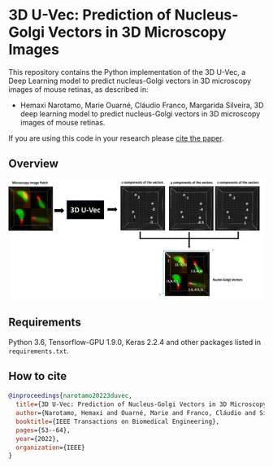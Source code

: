 # 3D U-Vec: Prediction of Nucleus-Golgi Vectors in 3D Microscopy Images



This repository contains the Python implementation of the 3D U-Vec, a Deep Learning model to predict nucleus-Golgi vectors in 3D microscopy images of mouse retinas, as described in: 

- Hemaxi Narotamo, Marie Ouarné, Cláudio Franco, Margarida Silveira, 3D deep learning model to predict nucleus-Golgi vectors in 3D microscopy images of mouse retinas.

If you are using this code in your research please [cite the paper](#how-to-cite).


## Overview

![](https://github.com/HemaxiN/3D_U-Vec/blob/main/images/overview.png)

## Requirements

Python 3.6, Tensorflow-GPU 1.9.0, Keras 2.2.4 and other packages listed in `requirements.txt`.


## How to cite
```bibtex
@inproceedings{narotamo20223duvec,
  title={3D U-Vec: Prediction of Nucleus-Golgi Vectors in 3D Microscopy Images},
  author={Narotamo, Hemaxi and Ouarné, Marie and Franco, Cláudio and Silveira, Margarida},
  booktitle={IEEE Transactions on Biomedical Engineering},
  pages={53--64},
  year={2022},
  organization={IEEE}
}
```

